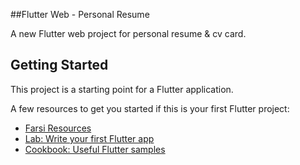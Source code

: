 ##Flutter Web - Personal Resume

A new Flutter web project for personal resume & cv card.

## Getting Started

This project is a starting point for a Flutter application.

A few resources to get you started if this is your first Flutter project:

- [Farsi Resources](https://flutter-learn.ir)
- [Lab: Write your first Flutter app](https://flutter.dev/docs/get-started/codelab)
- [Cookbook: Useful Flutter samples](https://flutter.dev/docs/cookbook)

